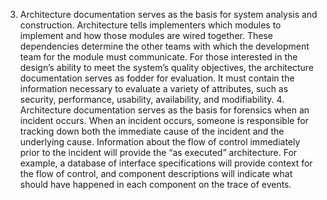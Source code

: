 3.  Architecture documentation serves as the basis for system analysis and construction. Architecture tells implementers which modules to implement and how those modules are wired together. These dependencies determine the other teams with which the development team for the module must communicate. For those interested in the design’s ability to meet the system’s quality objectives, the architecture documentation serves as fodder for evaluation. It must contain the information necessary to evaluate a variety of attributes, such as security, performance, usability, availability, and modifiability. 4.  Architecture documentation serves as the basis for forensics when an incident occurs. When an incident occurs, someone is responsible for tracking down both the immediate cause of the incident and the underlying cause. Information about the flow of control immediately prior to the incident will provide the “as executed” architecture. For example, a database of interface specifications will provide context for the flow of control, and component descriptions will indicate what should have happened in each component on the trace of events.